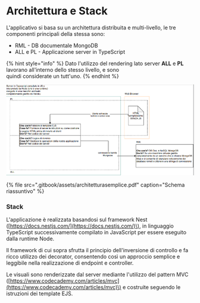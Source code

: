 # Architettura e Stack

L'applicativo si basa su un architettura distribuita e multi-livello, le tre componenti principali della stessa sono:

* RML - DB documentale MongoDB
* ALL e PL - Applicazione server in TypeScript

{% hint style="info" %}
Dato l'utilizzo del rendering lato server **ALL** e **PL** lavorano all'interno dello stesso livello, e sono   
quindi considerate un tutt'uno.
{% endhint %}

![Architettura dell&apos;applicativo](.gitbook/assets/image%20%281%29.png)

{% file src=".gitbook/assets/architetturasemplice.pdf" caption="Schema riassuntivo" %}

### Stack

L'applicazione è realizzata basandosi sul framework Nest \([https://docs.nestjs.com/](https://docs.nestjs.com/)\), in linguaggio TypeScript successivamente compilato in JavaScript per essere eseguito dalla runtime Node.

Il framework di cui sopra sfrutta il principio dell'inversione di controllo e fa ricco utilizzo dei decorator, consentendo così un approccio semplice e leggibile nella realizzazione di endpoint e controller.

Le visuali sono renderizzate dal server mediante l'utilizzo del pattern MVC \([https://www.codecademy.com/articles/mvc](https://www.codecademy.com/articles/mvc)\) e costruite seguendo le istruzioni dei template EJS.

